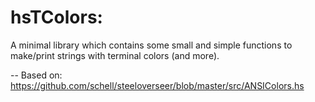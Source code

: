 hsTColors:
==========

A minimal library which contains some small and simple functions to make/print
strings with terminal colors (and more).

-- Based on: https://github.com/schell/steeloverseer/blob/master/src/ANSIColors.hs

